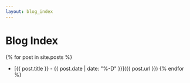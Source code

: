 ```yaml
---
layout: blog_index
---
```


# Blog Index
{% for post in site.posts %}
* [{{ post.title }} - {{ post.date | date: "%-D" }}]({{ post.url }})
{% endfor %}
